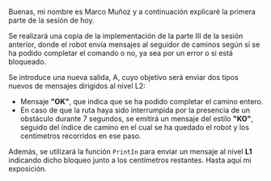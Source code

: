 Buenas, mi nombre es Marco Muñoz y a continuación explicaré la primera parte de la sesión de hoy.

Se realizará una copia de la implementación de la parte III de la sesión anterior, donde el robot envía mensajes al seguidor de caminos según si se ha podido completar el comando o no, ya sea por un error o si está bloqueado.

Se introduce una nueva salida, A, cuyo objetivo será enviar dos tipos nuevos de mensajes dirigidos al nivel L2:

- Mensaje **"OK"**, que indica que se ha podido completar el camino entero.
- En caso de que la ruta haya sido interrumpida por la presencia de un obstáculo durante 7 segundos, se emitirá un mensaje del estilo **"KO"**, seguido del índice de camino en el cual se ha quedado el robot y los centímetros recorridos en ese paso.

Además, se utilizará la función `PrintIn` para enviar un mensaje al nivel **L1** indicando dicho bloqueo junto a los centímetros restantes.
Hasta aquí mi exposición.
